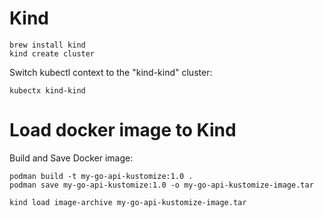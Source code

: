 # Kind

```shell
brew install kind
kind create cluster
```

Switch kubectl context to the "kind-kind" cluster:

```shell
kubectx kind-kind
```

# Load docker image to Kind

Build and Save Docker image:

```shell
podman build -t my-go-api-kustomize:1.0 .
podman save my-go-api-kustomize:1.0 -o my-go-api-kustomize-image.tar
```

```shell
kind load image-archive my-go-api-kustomize-image.tar
```
